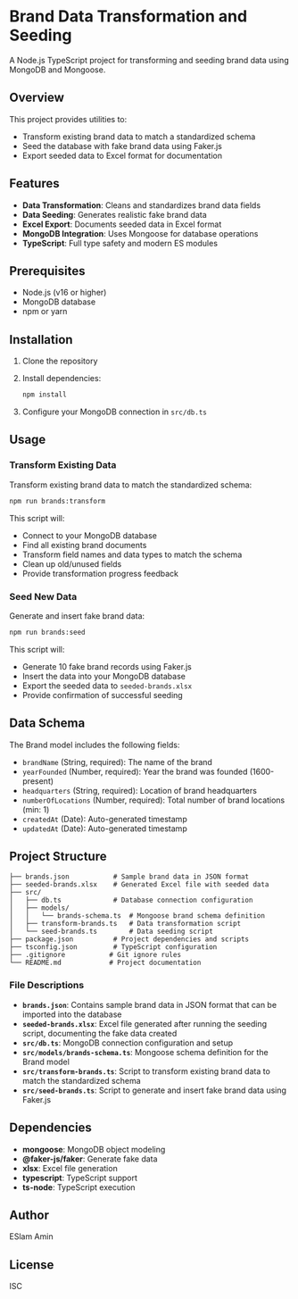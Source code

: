 # Brand Data Transformation and Seeding

A Node.js TypeScript project for transforming and seeding brand data using MongoDB and Mongoose.

## Overview

This project provides utilities to:

- Transform existing brand data to match a standardized schema
- Seed the database with fake brand data using Faker.js
- Export seeded data to Excel format for documentation

## Features

- **Data Transformation**: Cleans and standardizes brand data fields
- **Data Seeding**: Generates realistic fake brand data
- **Excel Export**: Documents seeded data in Excel format
- **MongoDB Integration**: Uses Mongoose for database operations
- **TypeScript**: Full type safety and modern ES modules

## Prerequisites

- Node.js (v16 or higher)
- MongoDB database
- npm or yarn

## Installation

1. Clone the repository
2. Install dependencies:

   ```bash
   npm install
   ```

3. Configure your MongoDB connection in `src/db.ts`

## Usage

### Transform Existing Data

Transform existing brand data to match the standardized schema:

```bash
npm run brands:transform
```

This script will:

- Connect to your MongoDB database
- Find all existing brand documents
- Transform field names and data types to match the schema
- Clean up old/unused fields
- Provide transformation progress feedback

### Seed New Data

Generate and insert fake brand data:

```bash
npm run brands:seed
```

This script will:

- Generate 10 fake brand records using Faker.js
- Insert the data into your MongoDB database
- Export the seeded data to `seeded-brands.xlsx`
- Provide confirmation of successful seeding

## Data Schema

The Brand model includes the following fields:

- `brandName` (String, required): The name of the brand
- `yearFounded` (Number, required): Year the brand was founded (1600-present)
- `headquarters` (String, required): Location of brand headquarters
- `numberOfLocations` (Number, required): Total number of brand locations (min: 1)
- `createdAt` (Date): Auto-generated timestamp
- `updatedAt` (Date): Auto-generated timestamp

## Project Structure

```
├── brands.json           # Sample brand data in JSON format
├── seeded-brands.xlsx    # Generated Excel file with seeded data
├── src/
│   ├── db.ts             # Database connection configuration
│   ├── models/
│   │   └── brands-schema.ts  # Mongoose brand schema definition
│   ├── transform-brands.ts   # Data transformation script
│   └── seed-brands.ts        # Data seeding script
├── package.json          # Project dependencies and scripts
├── tsconfig.json         # TypeScript configuration
├── .gitignore           # Git ignore rules
└── README.md            # Project documentation
```

### File Descriptions

- **`brands.json`**: Contains sample brand data in JSON format that can be imported into the database
- **`seeded-brands.xlsx`**: Excel file generated after running the seeding script, documenting the fake data created
- **`src/db.ts`**: MongoDB connection configuration and setup
- **`src/models/brands-schema.ts`**: Mongoose schema definition for the Brand model
- **`src/transform-brands.ts`**: Script to transform existing brand data to match the standardized schema
- **`src/seed-brands.ts`**: Script to generate and insert fake brand data using Faker.js

## Dependencies

- **mongoose**: MongoDB object modeling
- **@faker-js/faker**: Generate fake data
- **xlsx**: Excel file generation
- **typescript**: TypeScript support
- **ts-node**: TypeScript execution

## Author

ESlam Amin

## License

ISC
